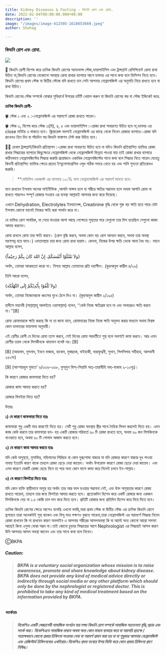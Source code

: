 ```yaml
---
title: Kidney Diseases & Fasting - কিডনি রোগ এবং রোযা.
date: 2022-02-04T00:00:00.000+06:00
description: ''
image: "/images/image-412505-1618653669.jpeg"
author: Shohag

---
```

### **কিডনি রোগ এবং রোযা.**

![](/images/images-15.jpeg)

🕋 কিডনি রোগী বিশেষ করে ক্রনিক কিডনি রোগের অ্যাডভান্স স্টেজ,ডায়ালাইসিস এবং ট্রান্সপ্লান্ট রেসিপিয়েন্ট রোযা রাখা উচিত না,কিডনি রোগের যেকোনো অবস্থায় রোযা রাখার ব্যাপারে আগে ডাক্তার এর সাথে কথা বলে ডিসিশন নিতে হবে।কিডনি রোগের প্রথম স্টেজ বা দ্বিতীয় স্টেজে যদি রাখতে চান সেটা আপনার নেফ্রোলজিস্ট এর অনুমতি নিয়ে রাখতে হবে বা রাখা উচিত।

কিডনি রোগের স্টেজ সম্পর্কে বোঝার সুবিধার্থে উপরের চার্টটি খেয়াল করুন যা কিডনি রোগের স্তর বা স্টেজ ইন্ডিকেট করে.

**ক্রনিক কিডনি রোগী-**

🍀 স্টেজ ১ এবং ২ :-নেফ্রোলজিস্ট এর পরামর্শে রোজা রাখতে পারেন।

🍀 স্টেজ ৩, বিশেষ করে স্টেজ ৩(বি), ৪, ৫ এবং ডায়ালাইসিস :-রোজা রাখা সাধারণত উচিত হবে না,ডাক্তার এর close মনিটর এ থাকতে হবে। ক্লিয়ারেন্স অবশ্যই নেফ্রোলজিস্ট এর কাছে থেকে নিবেন রোজার ব্যাপারে।রোজা যদি রাখেনও তিন দিন বা পাঁচদিন পর কিডনি ফাঙ্কশন টেস্ট করা উচিত হবে।

🚩🚩 রেনাল ট্রান্সপ্লান্ট/কিডনি প্রতিস্থাপন :-রোজা রাখা সাধারণত উচিত হবে না যদিও কিডনি প্রতিস্থাপিত ব্যাক্তির রোজা রাখার সিদ্ধান্তের ব্যাপারে কিছুক্ষেত্রে নেফ্রোলজিস্ট থেকে নেফ্রোলজিস্ট ভিন্নতা পাওয়া যায় তাই রোজা রাখার ব্যাপারে কঠিনভাবে নেফ্রোলজিস্টের সিদ্ধান্ত জরুরি প্রয়োজনে একাধিক নেফ্রোলজিস্টের সাথে কথা বলে সিদ্ধান্ত নিতে পারেন যেহেতু কিডনী প্রতিস্থাপিত ব্যাক্তির ক্ষেত্রে প্রত্যহ ইম্মুনোসাপ্রেসিভ ওষুধ সঠিক সময়ে খেতে হয় এবং পানি শুন্যতা প্রতিরোধও জরুরি।

> **মেডিসিন এডজাস্ট এর ব্যাপারে ১০০% ভাগ নেফ্রোলোজিস্ট এর পরামর্শ মানতে হবে।

মনে রাখবেন ইসলাম অনেক সাইন্টিফিক ,আপনি অক্ষম হলে বা শরীরে ক্ষতির সম্ভাবনা হলে অথবা আপনি রোযা না রাখতে পারলেও সম্পূর্ণ রোজার সওয়াব এর ব্যবস্থা আল্লাহই আপনার জন্য করে দিয়েছে।

এখানে Dehydration, Electrolytes ইমব্যালেন্স, Creatinine বৃদ্ধি থেকে শুরু বড় ক্ষতি হতে পারে যেটা ইসলাম কোনো ভাবেই নিজের ক্ষতি করা সমর্থন করে না।

যে ব্যক্তির রোগ সাময়িক, যা সেরে যাওয়ার আশা আছে সেক্ষেত্রে সুস্থতার পরে যেগুলো তার মিস হয়েছিল সেগুলো কাজা আদায় করবেন।

রোযা রাখলে রোযা তার ক্ষতি করবে। (রোগ বৃদ্ধি করবে, অথবা কোন বড় রোগ আনয়ন করবে, অথবা তার অবস্থা মরণাপন্ন হয়ে যাবে।) এমতাবস্থায় তার জন্য রোযা রাখা হারাম। কেননা, নিজের উপর ক্ষতি ডেকে আনা বৈধ নয়। মহান আল্লাহ বলেন,

‎{وَلاَ تَقْتُلُوْا أَنْفُسَكُمْ، إِنَّ اللهَ كَانَ بِكُمْ رَحِيْماً}

অর্থাৎ, তোমরা আত্মহত্যা করো না। নিশ্চয় আল্লাহ তোমাদের প্রতি দয়াশীল। (কুরআনুল কারীম ৪/২৯)

তিনি আরো বলেন,

‎{وَلاَ تُلْقُوْا بِأَيْدِيْكُمْ إِلَى التَّهْلُكَة}

অর্থাৎ, তোমরা নিজেদেরকে ধ্বংসের মুখে ঠেলে দিও না। (কুরআনুল কারীম ২/১৯৫)

হাদীসে মহানবী (সাল্লাল্লাহু আলাইহে ওয়াসাল্লাম) বলেন, ‘‘কেউ নিজে ক্ষতিগ্রস্ত হবে না এবং অপরেরও ক্ষতি করবে না।’’\[8\]

রোযা রোযাদারকে ক্ষতি করছে কি না তা জানা যাবে, রোযাদারের নিজে নিজে ক্ষতি অনুভব করার মাধ্যমে অথবা বিশ্বস্ত কোন ডাক্তারের ফায়সালা অনুযায়ী।

এই শ্রেণীর রোগী যে দিনের রোযা ত্যাগ করবে, সেই দিনের রোযা পরবর্তীতে সুস্থ হলে অবশ্যই কাযা করবে। আর এমন রোগীর তরফ থেকে মিসকীনকে খাদ্যদান যথেষ্ট নয়।\[9\]

\[8\] (আহমাদ, মুসনাদ, ইবনে মাজাহ, হাকেম, মুস্তাদ্রাক, বাইহাকী, দারাকুত্বনী, সুনান, সিলসিলাহ সহীহাহ, আলবানী ২৫০নং)

\[9\] (আশ্শারহুল মুমতে’ ৬/৩৩৬-৩৩৮, ফুসূলুন ফিস্-সিয়ামি অত্-তারাবীহি অয্-যাকাহ ৯-১০পৃঃ)।

কি কারণে রোজার কাফফারা দিতে হয়?

রোজার কাযা আদায় করতে হয়?

রোজার ফিদইয়া দিতে হয়?

উত্তরঃ

**১) যে কারণে কাফফারা দিতে হয়ঃ**

কাফফারা শুধু একটি মাত্র কারণেই দিতে হয়। সেটি শুধু রোজা অবস্থায় স্ত্রীর সাথে দৈহিক মিলন করলেই দিতে হয়। এমন কাজ কেউ করলে তার কাফফারা হল- হয় একটি রোজার পরিবর্তে ৬০ টি রোজা রাখতে হবে, অথবা ৬০ জন মিসকিনকে খাওয়াতে হবে, অথবা ৬০ টি গোলাম আজাদ করতে হবে।

**২) যে কারণে কাযা আদায় করতে হয়ঃ**

যদি কেউ অসুস্থতা, মুসাফির, মহিলাদের পিরিয়ড বা কোন দুগ্ধপোষ্য বাচ্চার মা যদি রোজার কারণে বাচ্চার দুধ পাওয়া নাযায় ইত্যাদি কারণ থাকে তাহলে রোজা ছেড়ে দেয়া জায়েয। অর্থাৎ উপরোক্ত কারণে রোজা ছেড়ে দেয়া জায়েয। এবং এসব কারণে যেকটি রোজা ছেড়ে দিবে তা পরে অন্য কোন মাসে কাযা করে নিলেই চলবে ইন-শাল্লাহ।

**৩) যে কারণে ফিদইয়া দিতে হয়ঃ**

যদি কোন ব্যক্তি স্থায়ীভাবে অসুস্থ হয় অর্থাৎ তার আর ভাল হওয়ার সম্ভাবনা নেই, এবং উক্ত অসুস্থতার কারণে রোজা রাখতে পারেনা, তাহলে তার জন্য ফিদইয়া আদায় করতে হবে। প্রত্যেকদিন হিসেব করে একটি রোজার জন্য একজন মিসকিনকে দেড় বা ১.৫ কেজি চাল দান করে দিতে হবে। প্রতিটি রোজার জন্য প্রতিদিন হিসেব করে দিয়ে দিতে হবে।

ক্রনিক কিডনি রোগের ক্ষেত্রে আগেও বলেছি এখনো বলছি,যারা প্রথম স্টেজ বা দ্বিতীয় স্টেজ এর ক্রনিক কিডনি রোগে ভুগছেন তারা অনেকটাই সুস্থ থাকেন এবং বিন্দু মাত্র লক্ষণও বুঝতে পারেনা,তারা নেফ্রোলজিস্ট এর পরামর্শে সিদ্ধান্ত নিবেন রোজা রাখবেন কি না রাখবেন কারণ অনলাইন এ আপনার শরীরের আসলঅবস্থা কি বা আদৌ অন্য কোনো আরো সমস্যা আছেই কিনা এগুলা বোঝা সম্ভব না।তাই কোনো চূড়ান্ত সিদ্ধান্তের আগে Nephrologist এর সিদ্ধান্তই আসল কারণ উনি আপনার আসল অবস্থা জানেন এবং তার সাথে কথা বলে নিবেন।

ⒸBKPA

##### **Caution:**

> ###### **BKPA is a voluntary social organization whose mission is to raise awareness, promote and share knowledge about kidney disease. BKPA does not provide any kind of medical advice directly or indirectly through social media or any other platform which should only be done by the nephrologist or registered doctor. This is prohibited to take any kind of medical treatment based on the information provided by BKPA.**

##### **সতর্কতাঃ**

> ###### **বিকেপিএ একটি স্বেচ্ছাসেবী সামাজিক সংগঠন যার লক্ষ্য কিডনি রোগ সম্পর্কে সামাজিক সচেতনতা বৃদ্ধি,প্রচার এবং সতর্ক করা। বিকেপিএতে সামাজিক মাধ্যম অথবা অন্য কোন মাধ্যম ব্যবহার করে বা সরাসরি প্রত্যক্ষ / পরোক্ষভাবে কোনো প্রকার চিকিৎসা সংক্রান্ত সেবা বা পরামর্শ প্রদান করা হয় না যা শুধুমাত্র আপনার নেফ্রোলজিস্ট এবং রেজিস্টার্ড চিকিৎসকের এখতিয়ার।বিকেপিএ প্রদত্ত তথ্যের উপর ভিত্তি করে কোন প্রকার চিকিৎসা গ্রহণ নিষিদ্ধ।**